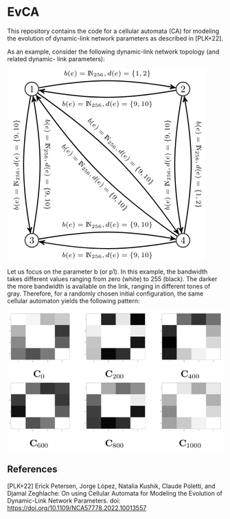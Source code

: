 # EvCA

This repository contains the code for a cellular automata (CA) for modeling the evolution of dynamic-link network parameters as described in [PLK+22].

As an example, consider the following dynamic-link network topology (and related dynamic-
link parameters): 

![dynamic-link network](/figures/dln.png)

Let us focus on the parameter b (or p1). In this example, the bandwidth takes different values ranging from zero (white) to 255 (black). The darker the more bandwidth
is available on the link, ranging in different tones of gray. Therefore, for a randomly chosen initial configuration, the same cellular automaton yields the following pattern:

![random-initial-configuration](/figures/r-ca.png)


## References
[PLK+22] Erick Petersen, Jorge López, Natalia Kushik, Claude Poletti, and Djamal Zeghlache: On using Cellular Automata for Modeling the Evolution of Dynamic-Link Network Parameters. doi: https://doi.org/10.1109/NCA57778.2022.10013557
